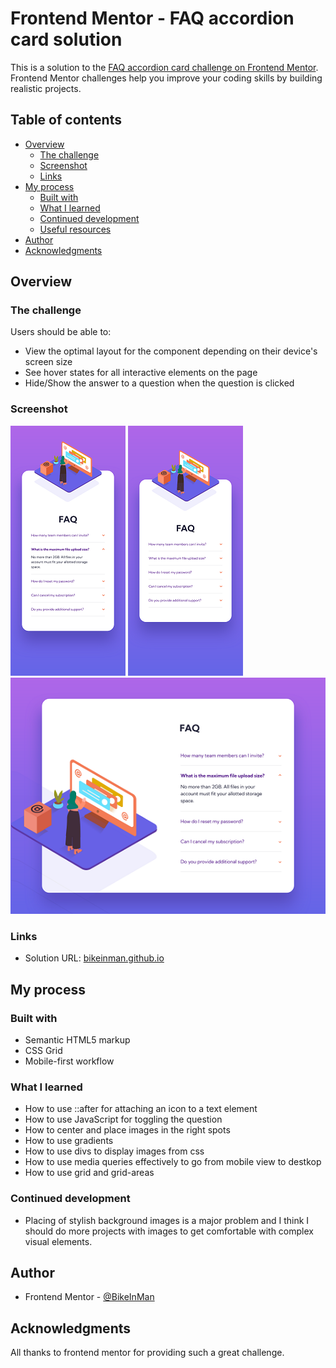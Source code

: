# Frontend Mentor - FAQ accordion card solution

This is a solution to the [FAQ accordion card challenge on Frontend Mentor](https://www.frontendmentor.io/challenges/faq-accordion-card-XlyjD0Oam). Frontend Mentor challenges help you improve your coding skills by building realistic projects. 

## Table of contents

- [Overview](#overview)
  - [The challenge](#the-challenge)
  - [Screenshot](#screenshot)
  - [Links](#links)
- [My process](#my-process)
  - [Built with](#built-with)
  - [What I learned](#what-i-learned)
  - [Continued development](#continued-development)
  - [Useful resources](#useful-resources)
- [Author](#author)
- [Acknowledgments](#acknowledgments)

## Overview

### The challenge

Users should be able to:

- View the optimal layout for the component depending on their device's screen size
- See hover states for all interactive elements on the page
- Hide/Show the answer to a question when the question is clicked

### Screenshot

![](./screenshots/shot1.png)
![](./screenshots/shot2.png)
![](./screenshots/shot3.png)

### Links

- Solution URL: [bikeinman.github.io](https://bikeinman.github.io/fementor-02-faq/)

## My process

### Built with

- Semantic HTML5 markup
- CSS Grid
- Mobile-first workflow

### What I learned

- How to use ::after for attaching an icon to a text element
- How to use JavaScript for toggling the question
- How to center and place images in the right spots
- How to use gradients
- How to use divs to display images from css
- How to use media queries effectively to go from mobile view to destkop
- How to use grid and grid-areas


### Continued development

- Placing of stylish background images is a major problem and I think I should do more projects with images to get comfortable with complex visual elements.


## Author

- Frontend Mentor - [@BikeInMan](https://www.frontendmentor.io/profile/BikeInMan)


## Acknowledgments
All thanks to frontend mentor for providing such a great challenge.

